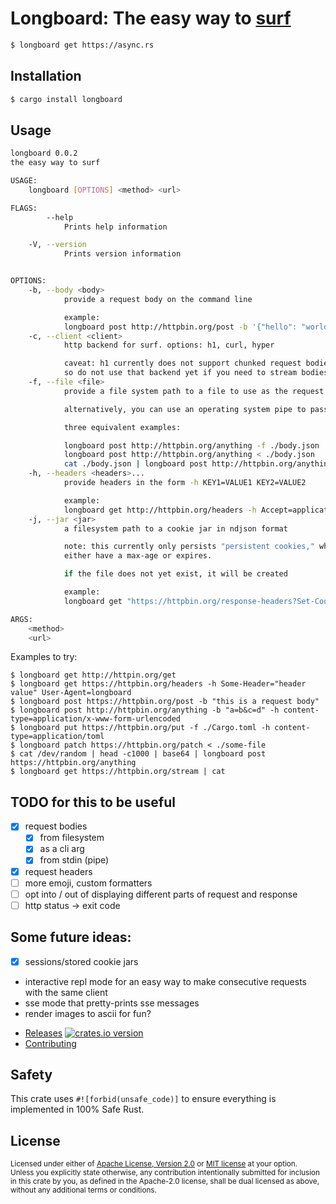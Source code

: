 # Longboard: The easy way to [surf](https://github.com/http-rs/surf)

```bash
$ longboard get https://async.rs
```

## Installation

```sh
$ cargo install longboard
```

## Usage

```sh
longboard 0.0.2
the easy way to surf

USAGE:
    longboard [OPTIONS] <method> <url>

FLAGS:
        --help
            Prints help information

    -V, --version
            Prints version information


OPTIONS:
    -b, --body <body>
            provide a request body on the command line

            example:
            longboard post http://httpbin.org/post -b '{"hello": "world"}'
    -c, --client <client>
            http backend for surf. options: h1, curl, hyper

            caveat: h1 currently does not support chunked request bodies,
            so do not use that backend yet if you need to stream bodies [default: h1]
    -f, --file <file>
            provide a file system path to a file to use as the request body

            alternatively, you can use an operating system pipe to pass a file in

            three equivalent examples:

            longboard post http://httpbin.org/anything -f ./body.json
            longboard post http://httpbin.org/anything < ./body.json
            cat ./body.json | longboard post http://httpbin.org/anything
    -h, --headers <headers>...
            provide headers in the form -h KEY1=VALUE1 KEY2=VALUE2

            example:
            longboard get http://httpbin.org/headers -h Accept=application/json Authorization="Basic u:p"
    -j, --jar <jar>
            a filesystem path to a cookie jar in ndjson format

            note: this currently only persists "persistent cookies," which
            either have a max-age or expires.

            if the file does not yet exist, it will be created

            example:
            longboard get "https://httpbin.org/response-headers?Set-Cookie=USER_ID=10;+Max-Age=100" -j ~/.longboard.ndjson

ARGS:
    <method>
    <url>
```

Examples to try:
```
$ longboard get http://httpin.org/get
$ longboard get https://httpbin.org/headers -h Some-Header="header value" User-Agent=longboard
$ longboard post https://httpbin.org/post -b "this is a request body"
$ longboard post http://httpbin.org/anything -b "a=b&c=d" -h content-type=application/x-www-form-urlencoded
$ longboard put https://httpbin.org/put -f ./Cargo.toml -h content-type=application/toml
$ longboard patch https://httpbin.org/patch < ./some-file
$ cat /dev/random | head -c1000 | base64 | longboard post https://httpbin.org/anything
$ longboard get https://httpbin.org/stream | cat
```

## TODO for this to be useful
- [x] request bodies
  - [x] from filesystem
  - [x] as a cli arg
  - [x] from stdin (pipe)
- [x] request headers
- [ ] more emoji, custom formatters
- [ ] opt into / out of displaying different parts of request and response
- [ ] http status -> exit code

## Some future ideas:
- [x] sessions/stored cookie jars
- interactive repl mode for an easy way to make consecutive requests with the same client
- sse mode that pretty-prints sse messages
- render images to ascii for fun?

<!-- * [CI ![CI][ci-badge]][ci] -->
* [Releases][releases] [![crates.io version][version-badge]][lib-rs]
* [Contributing][contributing]

<!-- [ci]: https://github.com/jbr/longboard/actions?query=workflow%3ACI -->
<!-- [ci-badge]: https://github.com/jbr/longboard/workflows/CI/badge.svg -->
[releases]: https://github.com/jbr/longboard/releases
[contributing]: https://github.com/jbr/longboard/blob/master/.github/CONTRIBUTING.md
[lib-rs]: https://lib.rs/longboard
[version-badge]: https://img.shields.io/crates/v/longboard.svg?style=flat-square

## Safety
This crate uses ``#![forbid(unsafe_code)]`` to ensure everything is implemented in
100% Safe Rust.

## License

<sup>
Licensed under either of <a href="LICENSE-APACHE">Apache License, Version
2.0</a> or <a href="LICENSE-MIT">MIT license</a> at your option.
</sup>

<br/>

<sub>
Unless you explicitly state otherwise, any contribution intentionally submitted
for inclusion in this crate by you, as defined in the Apache-2.0 license, shall
be dual licensed as above, without any additional terms or conditions.
</sub>
